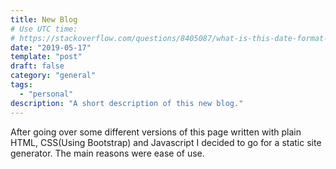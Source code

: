 ```yaml
---
title: New Blog
# Use UTC time:
# https://stackoverflow.com/questions/8405087/what-is-this-date-format-2011-08-12t201746-384z ,https://de.wikipedia.org/wiki/Koordinierte_Weltzeit, https://unix.stackexchange.com/questions/164826/date-command-iso-8601-option(date ---iso-8601)
date: "2019-05-17"
template: "post"
draft: false
category: "general"
tags:
  - "personal"
description: "A short description of this new blog."
---
```


After going over some different versions of this page written with plain HTML, CSS(Using Bootstrap) and Javascript I decided to go for a static site generator. The main reasons were ease of use. 